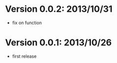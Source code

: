 Version 0.0.2: 2013/10/31
=========================
* fix on function

Version 0.0.1: 2013/10/26
=========================
* first release
